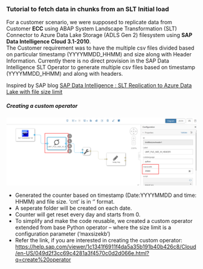 ### Tutorial to fetch data in chunks from an SLT Initial load

For a customer scenario, we were supposed to replicate data from Customer **ECC** using ABAP System Landscape Transformation (SLT) Connector to Azure Data Lake Storage (ADLS Gen 2) filesystem using **SAP Data Intelligence Cloud 3.1-2010**.  
The Customer requirement was to have the multiple csv files divided based on particular timestamp (YYYYMMDD_HHMM) and size along with Header Information. Currently there is no direct provision in the SAP Data Intelligence SLT Operator to generate multiple csv files based on timestamp (YYYYMMDD_HHMM) and along with headers.

Inspired by SAP blog [SAP Data Intelligence : SLT Replication to Azure Data Lake with file size limit](https://blogs.sap.com/2021/02/19/sap-data-intelligence-slt-replication-to-azure-data-lake-with-file-size-limit/)


##### Creating a custom operator  

  ![bilde1](img/2021-02-16_19-48-12.png)  
* Generated the counter based on timestamp (Date:YYYYMMDD and time: HHMM) and file size.
‘cnt’ is in ‘<counter>_<YYYYMMDD>_<HHMM>’ format.
* A seperate folder will be created on each date.
* Counter will get reset every day and starts from 0.
* To simplify and make the code reusable, we created a custom operator extended from base Python operator – where the size limit is a configuration parameter (‘maxsizekb’)
* Refer the link, if you are interested in creating the custom operator: https://help.sap.com/viewer/1c1341f6911f4da5a35b191b40b426c8/Cloud/en-US/049d2f3cc69c4281a3f4570c0d2d066e.html?q=create%20operator
